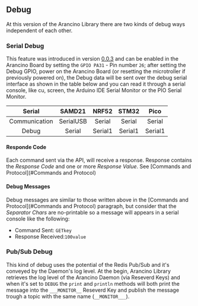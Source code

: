 ## Debug
At this version of the Arancino Library there are two kinds of debug ways independent of each other.

### Serial Debug
This feature was introduced in version [0.0.3](https://git.smartme.io/smartme.io/arancino/arancino-library/milestones/1) and can be enabled in the Arancino Board by setting the `GPIO PA31` - Pin number `26`; after setting the Debug GPIO, power on the Arancino Board (or resetting the microtroller if previously powered on), the Debug data will be sent over the debug serial interface as shown in the table below and you can read it through a serial console, like cu, screen, the Arduino IDE Serial Monitor or the PIO Serial Monitor.

|     Serial    |   SAMD21  |  NRF52  |  STM32  |   Pico  |
|:-------------:|:---------:|:-------:|:-------:|:-------:|
| Communication | SerialUSB |  Serial |  Serial |  Serial |
|     Debug     |   Serial  | Serial1 | Serial1 | Serial1 |

#### Responde Code
Each command sent via the API, will receive a response. Response contains the _Response Code_ and one or more _Response Value_. See [Commands and Protocol](#Commands and Protocol)

#### Debug Messages
Debug messages are similar to those written above in the [Commands and Protocol](#Commands and Protocol) paragraph, but consider that the _Separator Chars_ are no-printable so a message will appears in a serial console like the following:

- Command Sent: `GETkey`
- Response Received:`100value`

### Pub/Sub Debug
This kind of debug uses the potential of the Redis Pub/Sub and it's conveyed by the Daemon's log level. At the begin, Arancino Library retrieves the log level of the Arancino Daemon (via Reseverd Keys) and when it's set to `DEBUG` the `print` and `println` methods will both print the message into the `___MONITOR__` Reseverd Key and publish the message trough a topic with the same name (`__MONITOR___`). 
